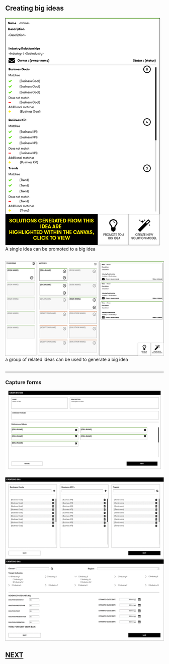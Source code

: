 ## Creating big ideas


![](mocks/images/innovationLead1.png)<br>
A single idea can be promoted to a big idea<br>
<br>

![](mocks/images/innovationLead2.png)<br>
a group of related ideas can be used to generate a big idea<br>
<br>

---

### Capture forms


![](mocks/images/BigIdea1.png)<br>
![](mocks/images/BigIdea2.png)<br>
![](mocks/images/BigIdea3.png)<br>



## [NEXT](BigIdeaMgr.md)
